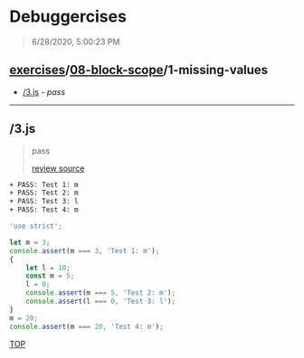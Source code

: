 # Debuggercises 

> 6/28/2020, 5:00:23 PM 

## [exercises](../../README.md)/[08-block-scope](../README.md)/1-missing-values 

- [/3.js](#3js) - _pass_ 
---

## /3.js 

> pass 
>
> [review source](../../../exercises/08-block-scope/1-missing-values/3.js)

```txt
+ PASS: Test 1: m
+ PASS: Test 2: m
+ PASS: Test 3: l
+ PASS: Test 4: m
```

```js
'use strict';

let m = 3;
console.assert(m === 3, 'Test 1: m');
{
	let l = 10;
	const m = 5;
	l = 0;
	console.assert(m === 5, 'Test 2: m');
	console.assert(l === 0, 'Test 3: l');
}
m = 20;
console.assert(m === 20, 'Test 4: m');

```

[TOP](#debuggercises)

